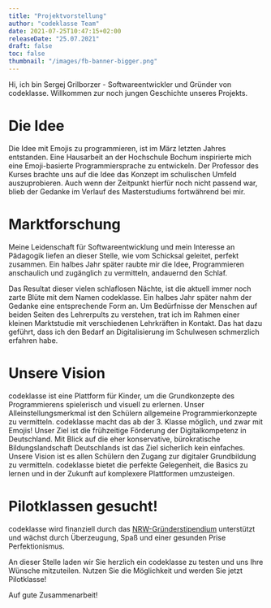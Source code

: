 ```yaml
---
title: "Projektvorstellung"
author: "codeklasse Team"
date: 2021-07-25T10:47:15+02:00
releaseDate: "25.07.2021"
draft: false
toc: false
thumbnail: "/images/fb-banner-bigger.png"
---
```


Hi, ich bin Sergej Grilborzer - Softwareentwickler und Gründer von codeklasse. 
Willkommen zur noch jungen Geschichte unseres Projekts.
<!--more-->

# Die Idee
Die Idee mit Emojis zu programmieren, ist im März letzten Jahres entstanden.
Eine Hausarbeit an der Hochschule Bochum inspirierte mich eine Emoji-basierte Programmiersprache zu entwickeln.
Der Professor des Kurses brachte uns auf die Idee das Konzept im schulischen Umfeld auszuprobieren.
Auch wenn der Zeitpunkt hierfür noch nicht passend war, blieb der Gedanke im Verlauf des Masterstudiums fortwährend bei mir.

# Marktforschung
Meine Leidenschaft für Softwareentwicklung und mein Interesse an Pädagogik liefen an dieser Stelle, wie vom Schicksal geleitet, perfekt zusammen.
Ein halbes Jahr später raubte mir die Idee, Programmieren anschaulich und zugänglich zu vermitteln, andauernd den Schlaf. 

Das Resultat dieser vielen schlaflosen Nächte, ist die aktuell immer noch zarte Blüte mit dem Namen codeklasse. 
Ein halbes Jahr später nahm der Gedanke eine entsprechende Form an. 
Um Bedürfnisse der Menschen auf beiden Seiten des Lehrerpults zu verstehen, trat ich im Rahmen einer kleinen Marktstudie mit verschiedenen Lehrkräften in Kontakt.
Das hat dazu geführt, dass ich den Bedarf an Digitalisierung im Schulwesen schmerzlich erfahren habe. 

# Unsere Vision
codeklasse ist eine Plattform für Kinder, um die Grundkonzepte des Programmierens spielerisch und visuell zu erlernen. 
Unser Alleinstellungsmerkmal ist den Schülern allgemeine Programmierkonzepte zu vermitteln. 
codeklasse macht das ab der 3. Klasse möglich, und zwar mit Emojis!
Unser Ziel ist die frühzeitige Förderung der Digitalkompetenz in Deutschland. 
Mit Blick auf die eher konservative, bürokratische Bildungslandschaft Deutschlands ist das Ziel sicherlich kein einfaches. 
Unsere Vision ist es allen Schülern den Zugang zur digitaler Grundbildung zu vermitteln.
codeklasse bietet die perfekte Gelegenheit, die Basics zu lernen und in der Zukunft auf komplexere Plattformen umzusteigen. 

# Pilotklassen gesucht!
codeklasse wird finanziell durch das [NRW-Gründerstipendium](https://www.gruenderstipendium.nrw/gruenden) unterstützt und wächst durch Überzeugung, Spaß und einer gesunden Prise Perfektionismus.

An dieser Stelle laden wir Sie herzlich ein codeklasse zu testen und uns Ihre Wünsche mitzuteilen.
Nutzen Sie die Möglichkeit und werden Sie jetzt Pilotklasse!

Auf gute Zusammenarbeit!